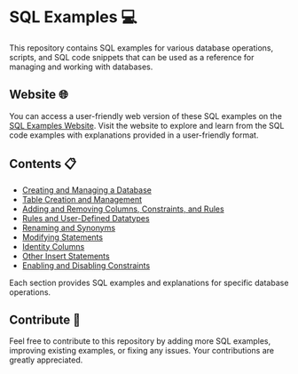# SQL Examples 💻

This repository contains SQL examples for various database operations, scripts, and SQL code snippets that can be used as a reference for managing and working with databases.

## Website 🌐

You can access a user-friendly web version of these SQL examples on the [SQL Examples Website](https://abdullahcoder-tech.github.io/sql-example/). Visit the website to explore and learn from the SQL code examples with explanations provided in a user-friendly format.

## Contents 📋

- [Creating and Managing a Database](https://abdullahcoder-tech.github.io/sql-example/#creating-and-managing-a-database)
- [Table Creation and Management](https://abdullahcoder-tech.github.io/sql-example/#table-creation-and-management)
- [Adding and Removing Columns, Constraints, and Rules](https://abdullahcoder-tech.github.io/sql-example/#adding-constraints-after-table-creation)
- [Rules and User-Defined Datatypes](https://abdullahcoder-tech.github.io/sql-example/#create-rules)
- [Renaming and Synonyms](https://abdullahcoder-tech.github.io/sql-example/#synonyms)
- [Modifying Statements](https://abdullahcoder-tech.github.io/sql-example/#modifying-statements)
- [Identity Columns](https://abdullahcoder-tech.github.io/sql-example/#identity-columns)
- [Other Insert Statements](https://abdullahcoder-tech.github.io/sql-example/#other-insert-statements)
- [Enabling and Disabling Constraints](https://abdullahcoder-tech.github.io/sql-example/#enabling-and-disabling-constraints)

Each section provides SQL examples and explanations for specific database operations.

## Contribute 🚀

Feel free to contribute to this repository by adding more SQL examples, improving existing examples, or fixing any issues. Your contributions are greatly appreciated.
